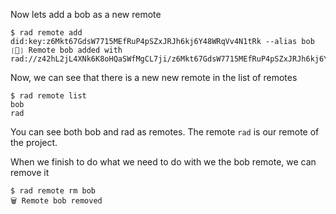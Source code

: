 Now lets add a bob as a new remote

```
$ rad remote add did:key:z6Mkt67GdsW7715MEfRuP4pSZxJRJh6kj6Y48WRqVv4N1tRk --alias bob
❲🚀❳ Remote bob added with rad://z42hL2jL4XNk6K8oHQaSWfMgCL7ji/z6Mkt67GdsW7715MEfRuP4pSZxJRJh6kj6Y48WRqVv4N1tRk
```

Now, we can see that there is a new new remote in the list of remotes

```
$ rad remote list
bob
rad
```

You can see both bob and rad as remotes.  The remote `rad` is our remote of the project.

When we finish to do what we need to do with we the bob remote, we can remove it

```
$ rad remote rm bob
🗑️ Remote bob removed
```
